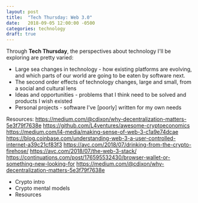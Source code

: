 ```yaml
---
layout: post
title:  "Tech Thursday: Web 3.0"
date:   2018-09-05 12:00:00 -0500
categories: technology
draft: true
---
```


Through **Tech Thursday**, the perspectives about technology I'll be exploring are pretty varied:
* Large sea changes in technology - how existing platforms are evolving, and which parts of our world are going to be eaten by software next.
* The second order effects of technology changes, large and small, from a social and cultural lens
* Ideas and opportunities - problems that I think need to be solved and products I wish existed
* Personal projects - software I've [poorly] written for my own needs

Resources:
https://medium.com/@cdixon/why-decentralization-matters-5e3f79f7638e
https://github.com/L4ventures/awesome-cryptoeconomics
https://medium.com/l4-media/making-sense-of-web-3-c1a9e74dcae
https://blog.coinbase.com/understanding-web-3-a-user-controlled-internet-a39c21cf83f3
https://avc.com/2018/07/drinking-from-the-crypto-firehose/
https://avc.com/2018/07/the-web-3-stack/
https://continuations.com/post/176595532430/browser-wallet-or-something-new-looking-for
https://medium.com/@cdixon/why-decentralization-matters-5e3f79f7638e



- Crypto intro
- Crypto mental models
- Resources
